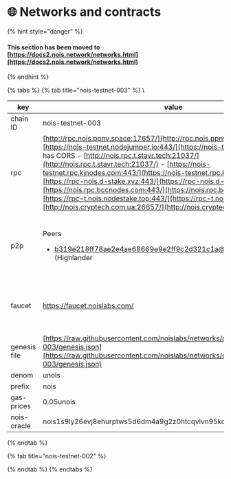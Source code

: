 # 🌐 Networks and contracts

{% hint style="danger" %}
#### This section has been moved to [https://docs2.nois.network/networks.html](https://docs2.nois.network/networks.html)
{% endhint %}

{% tabs %}
{% tab title="nois-testnet-003" %}
\


| key          | value                                                                                                                                                                                                                                                                                                                                                                                                                                                                                                                                                                                                                                  | Description                                                                                                                                                                                 |
| ------------ | -------------------------------------------------------------------------------------------------------------------------------------------------------------------------------------------------------------------------------------------------------------------------------------------------------------------------------------------------------------------------------------------------------------------------------------------------------------------------------------------------------------------------------------------------------------------------------------------------------------------------------------- | ------------------------------------------------------------------------------------------------------------------------------------------------------------------------------------------- |
| chain ID     | nois-testnet-003                                                                                                                                                                                                                                                                                                                                                                                                                                                                                                                                                                                                                       |                                                                                                                                                                                             |
| rpc          | [http://rpc.nois.ppnv.space:17657/](http://rpc.nois.ppnv.space:17657/) - [https://nois-testnet.nodejumper.io:443/](https://nois-testnet.nodejumper.io/) has CORS - [http://nois.rpc.t.stavr.tech:21037/](http://nois.rpc.t.stavr.tech:21037/) - [https://nois-testnet.rpc.kjnodes.com:443/](https://nois-testnet.rpc.kjnodes.com/) - [https://rpc-nois.d-stake.xyz:443/](https://rpc-nois.d-stake.xyz/) - [https://nois.rpc.bccnodes.com:443/](https://nois.rpc.bccnodes.com/) - [https://rpc-t.nois.nodestake.top:443/](https://rpc-t.nois.nodestake.top/) - [http://nois.cryptech.com.ua:26657/](http://nois.cryptech.com.ua:26657/) |                                                                                                                                                                                             |
| p2p          | <p>Peers</p><ul><li>b319e218ff78ae2e4ae68669e9e2ff9c2d321c1a@135.181.209.51:26656 (Highlander | ChainTools)</li></ul><p>Seed nodes</p><ul><li>2912ee5c859e8c29ae305eec93ae504b707ebc4a@seed.nois-testnet.cros-nest.com:10056 (Cros-Nest)</li><li>13cc54051a1921d41861ff1b5b4e60c0ce682af5@155.138.205.237:36656</li></ul>                                                                                                                                                                                                                                                                                                              |                                                                                                                                                                                             |
| faucet       | https://faucet.noislabs.com/                                                                                                                                                                                                                                                                                                                                                                                                                                                                                                                                                                                                           | <p>send a POST request to <code>https://faucet.noislabs.com/credit</code>.<br>Example body:<br><code>{"address": "nois1v6n7xth3773843pvur343ra4a42wey6qzjg505","denom": "unois"}</code></p> |
| genesis file | [https://raw.githubusercontent.com/noislabs/networks/main/nois-testnet-003/genesis.json](https://raw.githubusercontent.com/noislabs/networks/main/nois-testnet-003/genesis.json)                                                                                                                                                                                                                                                                                                                                                                                                                                                       |                                                                                                                                                                                             |
| denom        | unois                                                                                                                                                                                                                                                                                                                                                                                                                                                                                                                                                                                                                                  |                                                                                                                                                                                             |
| prefix       | nois                                                                                                                                                                                                                                                                                                                                                                                                                                                                                                                                                                                                                                   |                                                                                                                                                                                             |
| gas-prices   | 0.05unois                                                                                                                                                                                                                                                                                                                                                                                                                                                                                                                                                                                                                              |                                                                                                                                                                                             |
| nois-oracle  | nois1s9ly26evj8ehurptws5d6dm4a9g2z0htcqvlvn95kc30eucl4s5sd8hkgp                                                                                                                                                                                                                                                                                                                                                                                                                                                                                                                                                                        |                                                                                                                                                                                             |
{% endtab %}

{% tab title="nois-testnet-002" %}

{% endtab %}
{% endtabs %}
